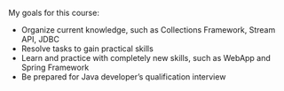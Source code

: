 My goals for this course:
- Organize current knowledge, such as Collections Framework, Stream API, JDBC
- Resolve tasks to gain practical skills 
- Learn and practice with completely new skills, such as WebApp and Spring Framework 
- Be prepared for Java developer’s qualification interview
